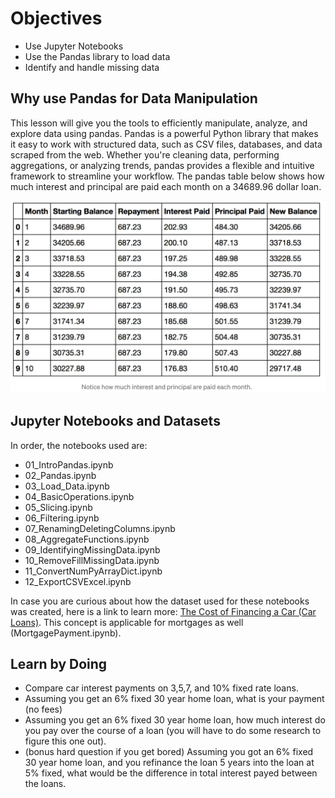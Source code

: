 # Objectives
- Use Jupyter Notebooks
- Use the Pandas library to load data
- Identify and handle missing data

## Why use Pandas for Data Manipulation
This lesson will give you the tools to efficiently manipulate, analyze, and explore data using pandas. Pandas is a powerful Python library that makes it easy to work with structured data, such as CSV files, databases, and data scraped from the web. Whether you're cleaning data, performing aggregations, or analyzing trends, pandas provides a flexible and intuitive framework to streamline your workflow. The pandas table below shows how much interest and principal are paid each month on a 34689.96 dollar loan. 

![](images/payment_table.png)

## Jupyter Notebooks and Datasets

In order, the notebooks used are: 

- 01_IntroPandas.ipynb
- 02_Pandas.ipynb
- 03_Load_Data.ipynb
- 04_BasicOperations.ipynb
- 05_Slicing.ipynb
- 06_Filtering.ipynb
- 07_RenamingDeletingColumns.ipynb
- 08_AggregateFunctions.ipynb
- 09_IdentifyingMissingData.ipynb
- 10_RemoveFillMissingData.ipynb
- 11_ConvertNumPyArrayDict.ipynb
- 12_ExportCSVExcel.ipynb

In case you are curious about how the dataset used for these notebooks was created, here is a link to learn more: [The Cost of Financing a Car (Car Loans)](https://medium.com/towards-data-science/the-cost-of-financing-a-new-car-car-loans-c00997f1aee). This concept is applicable for mortgages as well (MortgagePayment.ipynb).

## Learn by Doing
- Compare car interest payments on 3,5,7, and 10% fixed rate loans. 
- Assuming you get an 6% fixed 30 year home loan, what is your payment (no fees)
- Assuming you get an 6% fixed 30 year home loan, how much interest do you pay over the course of a loan (you will have to do some research to figure this one out).
- (bonus hard question if you get bored) Assuming you got an 6% fixed 30 year home loan, and you refinance the loan 5 years into the loan at 5% fixed, what would be the difference in total interest payed between the loans. 

